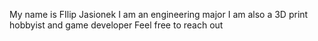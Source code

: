 My name is FIlip Jasionek
I am an engineering major
I am also a 3D print hobbyist and game developer
Feel free to reach out
